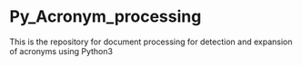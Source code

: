 # Py_Acronym_processing
This is the repository for document processing for detection and expansion of acronyms using Python3

